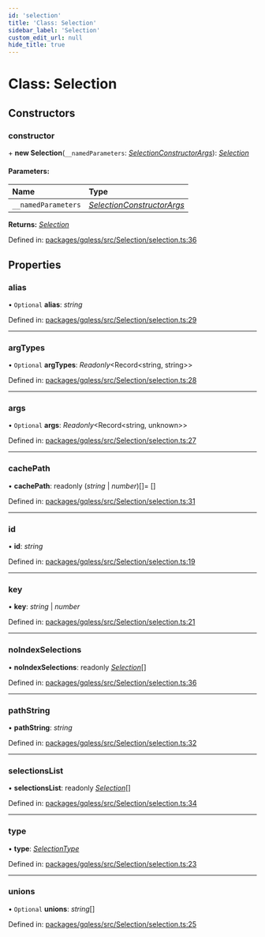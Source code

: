 ```yaml
---
id: 'selection'
title: 'Class: Selection'
sidebar_label: 'Selection'
custom_edit_url: null
hide_title: true
---
```


# Class: Selection

## Constructors

### constructor

\+ **new Selection**(`__namedParameters`: [_SelectionConstructorArgs_](../modules.md#selectionconstructorargs)): [_Selection_](selection.md)

#### Parameters:

| Name                | Type                                                                 |
| :------------------ | :------------------------------------------------------------------- |
| `__namedParameters` | [_SelectionConstructorArgs_](../modules.md#selectionconstructorargs) |

**Returns:** [_Selection_](selection.md)

Defined in: [packages/gqless/src/Selection/selection.ts:36](https://github.com/gqless/gqless/blob/41c894a/packages/gqless/src/Selection/selection.ts#L36)

## Properties

### alias

• `Optional` **alias**: _string_

Defined in: [packages/gqless/src/Selection/selection.ts:29](https://github.com/gqless/gqless/blob/41c894a/packages/gqless/src/Selection/selection.ts#L29)

---

### argTypes

• `Optional` **argTypes**: _Readonly_<Record<string, string\>\>

Defined in: [packages/gqless/src/Selection/selection.ts:28](https://github.com/gqless/gqless/blob/41c894a/packages/gqless/src/Selection/selection.ts#L28)

---

### args

• `Optional` **args**: _Readonly_<Record<string, unknown\>\>

Defined in: [packages/gqless/src/Selection/selection.ts:27](https://github.com/gqless/gqless/blob/41c894a/packages/gqless/src/Selection/selection.ts#L27)

---

### cachePath

• **cachePath**: readonly (_string_ \| _number_)[]= []

Defined in: [packages/gqless/src/Selection/selection.ts:31](https://github.com/gqless/gqless/blob/41c894a/packages/gqless/src/Selection/selection.ts#L31)

---

### id

• **id**: _string_

Defined in: [packages/gqless/src/Selection/selection.ts:19](https://github.com/gqless/gqless/blob/41c894a/packages/gqless/src/Selection/selection.ts#L19)

---

### key

• **key**: _string_ \| _number_

Defined in: [packages/gqless/src/Selection/selection.ts:21](https://github.com/gqless/gqless/blob/41c894a/packages/gqless/src/Selection/selection.ts#L21)

---

### noIndexSelections

• **noIndexSelections**: readonly [_Selection_](selection.md)[]

Defined in: [packages/gqless/src/Selection/selection.ts:36](https://github.com/gqless/gqless/blob/41c894a/packages/gqless/src/Selection/selection.ts#L36)

---

### pathString

• **pathString**: _string_

Defined in: [packages/gqless/src/Selection/selection.ts:32](https://github.com/gqless/gqless/blob/41c894a/packages/gqless/src/Selection/selection.ts#L32)

---

### selectionsList

• **selectionsList**: readonly [_Selection_](selection.md)[]

Defined in: [packages/gqless/src/Selection/selection.ts:34](https://github.com/gqless/gqless/blob/41c894a/packages/gqless/src/Selection/selection.ts#L34)

---

### type

• **type**: [_SelectionType_](../enums/selectiontype.md)

Defined in: [packages/gqless/src/Selection/selection.ts:23](https://github.com/gqless/gqless/blob/41c894a/packages/gqless/src/Selection/selection.ts#L23)

---

### unions

• `Optional` **unions**: _string_[]

Defined in: [packages/gqless/src/Selection/selection.ts:25](https://github.com/gqless/gqless/blob/41c894a/packages/gqless/src/Selection/selection.ts#L25)

